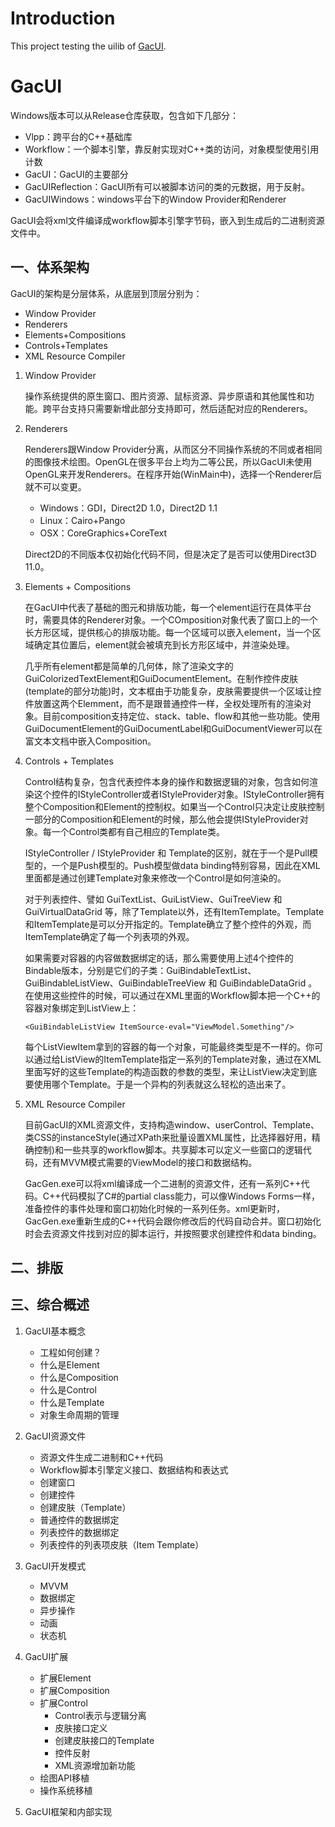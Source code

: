 # Introduction

This project testing the uilib of [GacUI](https://github.com/vczh-libraries/GacUI).

# GacUI

Windows版本可以从Release仓库获取，包含如下几部分：
* Vlpp：跨平台的C++基础库
* Workflow：一个脚本引擎，靠反射实现对C++类的访问，对象模型使用引用计数
* GacUI：GacUI的主要部分
* GacUIReflection：GacUI所有可以被脚本访问的类的元数据，用于反射。
* GacUIWindows：windows平台下的Window Provider和Renderer

GacUI会将xml文件编译成workflow脚本引擎字节码，嵌入到生成后的二进制资源文件中。

## 一、体系架构

GacUI的架构是分层体系，从底层到顶层分别为：
* Window Provider
* Renderers
* Elements+Compositions
* Controls+Templates
* XML Resource Compiler

1. Window Provider

    操作系统提供的原生窗口、图片资源、鼠标资源、异步原语和其他属性和功能。跨平台支持只需要新增此部分支持即可，然后适配对应的Renderers。

2. Renderers

    Renderers跟Window Provider分离，从而区分不同操作系统的不同或者相同的图像技术绘图。OpenGL在很多平台上均为二等公民，所以GacUI未使用OpenGL来开发Renderers。在程序开始(WinMain中)，选择一个Renderer后就不可以变更。

    * Windows：GDI，Direct2D 1.0，Direct2D 1.1
    * Linux：Cairo+Pango
    * OSX：CoreGraphics+CoreText

    Direct2D的不同版本仅初始化代码不同，但是决定了是否可以使用Direct3D 11.0。

3. Elements + Compositions

    在GacUI中代表了基础的图元和排版功能，每一个element运行在具体平台时，需要具体的Renderer对象。一个COmposition对象代表了窗口上的一个长方形区域，提供核心的排版功能。每一个区域可以嵌入element，当一个区域确定其位置后，element就会被填充到长方形区域中，并渲染处理。
    
    几乎所有element都是简单的几何体，除了渲染文字的GuiColorizedTextElement和GuiDocumentElement。在制作控件皮肤(template的部分功能)时，文本框由于功能复杂，皮肤需要提供一个区域让控件放置这两个Elemment，而不是跟普通控件一样，全权处理所有的渲染对象。目前composition支持定位、stack、table、flow和其他一些功能。使用GuiDocumentElement的GuiDocumentLabel和GuiDocumentViewer可以在富文本文档中嵌入Composition。

4. Controls + Templates

    Control结构复杂，包含代表控件本身的操作和数据逻辑的对象，包含如何渲染这个控件的IStyleController或者IStyleProvider对象。IStyleController拥有整个Composition和Element的控制权。如果当一个Control只决定让皮肤控制一部分的Composition和Element的时候，那么他会提供IStyleProvider对象。每一个Control类都有自己相应的Template类。

    IStyleController / IStyleProvider 和 Template的区别，就在于一个是Pull模型的，一个是Push模型的。Push模型做data binding特别容易，因此在XML里面都是通过创建Template对象来修改一个Control是如何渲染的。

    对于列表控件、譬如 GuiTextList、GuiListView、GuiTreeView 和 GuiVirtualDataGrid 等，除了Template以外，还有ItemTemplate。Template和ItemTemplate是可以分开指定的。Template确立了整个控件的外观，而ItemTemplate确定了每一个列表项的外观。

    如果需要对容器的内容做数据绑定的话，那么需要使用上述4个控件的Bindable版本，分别是它们的子类：GuiBindableTextList、GuiBindableListView、GuiBindableTreeView 和 GuiBindableDataGrid 。在使用这些控件的时候，可以通过在XML里面的Workflow脚本把一个C++的容器对象绑定到ListView上：
    ```
    <GuiBindableListView ItemSource-eval="ViewModel.Something"/>
    ```
    每个ListViewItem拿到的容器的每一个对象，可能最终类型是不一样的。你可以通过给ListView的ItemTemplate指定一系列的Template对象，通过在XML里面写好的这些Template的构造函数的参数的类型，来让ListView决定到底要使用哪个Template。于是一个异构的列表就这么轻松的造出来了。


5. XML Resource Compiler

    目前GacUI的XML资源文件，支持构造window、userControl、Template、类CSS的instanceStyle(通过XPath来批量设置XML属性，比选择器好用，精确控制)和一些共享的workflow脚本。共享脚本可以定义一些窗口的逻辑代码，还有MVVM模式需要的ViewModel的接口和数据结构。

    GacGen.exe可以将xml编译成一个二进制的资源文件，还有一系列C++代码。C++代码模拟了C#的partial class能力，可以像Windows Forms一样，准备控件的事件处理和窗口初始化时候的一系列任务。xml更新时，GacGen.exe重新生成的C++代码会跟你修改后的代码自动合并。窗口初始化时会去资源文件找到对应的脚本运行，并按照要求创建控件和data binding。



## 二、排版




## 三、综合概述

1. GacUI基本概念

   * 工程如何创建？
   * 什么是Element
   * 什么是Composition
   * 什么是Control
   * 什么是Template
   * 对象生命周期的管理

2. GacUI资源文件

    * 资源文件生成二进制和C++代码
    * Workflow脚本引擎定义接口、数据结构和表达式
    * 创建窗口
    * 创建控件
    * 创建皮肤（Template）
    * 普通控件的数据绑定
    * 列表控件的数据绑定
    * 列表控件的列表项皮肤（Item Template）

3. GacUI开发模式

    * MVVM
    * 数据绑定
    * 异步操作
    * 动画
    * 状态机

4. GacUI扩展

    * 扩展Element
    * 扩展Composition
    * 扩展Control
      * Control表示与逻辑分离
      * 皮肤接口定义
      * 创建皮肤接口的Template
      * 控件反射
      * XML资源增加新功能
    * 绘图API移植
    * 操作系统移植

5. GacUI框架和内部实现
